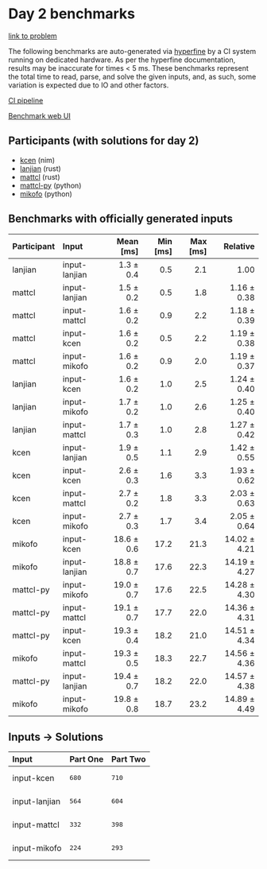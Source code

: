 # Day 2 benchmarks

[link to problem](https://adventofcode.com/2024/day/2)

The following benchmarks are auto-generated via
[hyperfine](https://github.com/sharkdp/hyperfine) by a CI system running on
dedicated hardware. As per the hyperfine documentation, results may be
inaccurate for times < 5 ms. These benchmarks represent the total time to read,
parse, and solve the given inputs, and, as such, some variation is expected due
to IO and other factors.

[CI pipeline](http://ci.papercode.net:8080/teams/main/pipelines/aoc2024)

[Benchmark web UI](https://aoc.ancalagon.black)


## Participants (with solutions for day 2)

- [kcen](https://github.com/kcen/aoc2024) (nim)
- [lanjian](https://github.com/lanjian/aoc-2024) (rust)
- [mattcl](https://github.com/mattcl/aoc2024) (rust)
- [mattcl-py](https://github.com/mattcl/aoc2024-py) (python)
- [mikofo](https://github.com/mikofo/aoc2024) (python)


## Benchmarks with officially generated inputs

| Participant | Input | Mean [ms] | Min [ms] | Max [ms] | Relative |
|:---|:---|---:|---:|---:|---:|
| lanjian | input-lanjian | 1.3 ± 0.4 | 0.5 | 2.1 | 1.00 |
| mattcl | input-lanjian | 1.5 ± 0.2 | 0.5 | 1.8 | 1.16 ± 0.38 |
| mattcl | input-mattcl | 1.6 ± 0.2 | 0.9 | 2.2 | 1.18 ± 0.39 |
| mattcl | input-kcen | 1.6 ± 0.2 | 0.5 | 2.2 | 1.19 ± 0.38 |
| mattcl | input-mikofo | 1.6 ± 0.2 | 0.9 | 2.0 | 1.19 ± 0.37 |
| lanjian | input-kcen | 1.6 ± 0.2 | 1.0 | 2.5 | 1.24 ± 0.40 |
| lanjian | input-mikofo | 1.7 ± 0.2 | 1.0 | 2.6 | 1.25 ± 0.40 |
| lanjian | input-mattcl | 1.7 ± 0.3 | 1.0 | 2.8 | 1.27 ± 0.42 |
| kcen | input-lanjian | 1.9 ± 0.5 | 1.1 | 2.9 | 1.42 ± 0.55 |
| kcen | input-kcen | 2.6 ± 0.3 | 1.6 | 3.3 | 1.93 ± 0.62 |
| kcen | input-mattcl | 2.7 ± 0.2 | 1.8 | 3.3 | 2.03 ± 0.63 |
| kcen | input-mikofo | 2.7 ± 0.3 | 1.7 | 3.4 | 2.05 ± 0.64 |
| mikofo | input-kcen | 18.6 ± 0.6 | 17.2 | 21.3 | 14.02 ± 4.21 |
| mikofo | input-lanjian | 18.8 ± 0.7 | 17.6 | 22.3 | 14.19 ± 4.27 |
| mattcl-py | input-mikofo | 19.0 ± 0.7 | 17.6 | 22.5 | 14.28 ± 4.30 |
| mattcl-py | input-mattcl | 19.1 ± 0.7 | 17.7 | 22.0 | 14.36 ± 4.31 |
| mattcl-py | input-kcen | 19.3 ± 0.4 | 18.2 | 21.0 | 14.51 ± 4.34 |
| mikofo | input-mattcl | 19.3 ± 0.5 | 18.3 | 22.7 | 14.56 ± 4.36 |
| mattcl-py | input-lanjian | 19.4 ± 0.7 | 18.2 | 22.0 | 14.57 ± 4.38 |
| mikofo | input-mikofo | 19.8 ± 0.8 | 18.7 | 23.2 | 14.89 ± 4.49 |


## Inputs -> Solutions

| Input | Part One | Part Two |
|:---|:---|:---|
|input-kcen|<pre>680</pre>|<pre>710</pre>|
|input-lanjian|<pre>564</pre>|<pre>604</pre>|
|input-mattcl|<pre>332</pre>|<pre>398</pre>|
|input-mikofo|<pre>224</pre>|<pre>293</pre>|